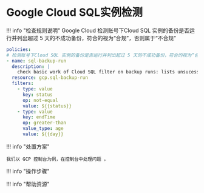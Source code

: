 # Google Cloud SQL实例检测

!!! info "检查规则说明"
    Google Cloud 检测账号下Cloud SQL 实例的备份是否运行并列出超过 5 天的不成功备份，符合的视为“合规”，否则属于“不合规”
    
  ```YAML
  policies:
  # 检测账号下Cloud SQL 实例的备份是否运行并列出超过 5 天的不成功备份，符合的视为“合规”，否则属于“不合规”
  - name: sql-backup-run
    description: |
      check basic work of Cloud SQL filter on backup runs: lists unsucessful backups older than 5 days
    resource: gcp.sql-backup-run
    filters:
      - type: value
        key: status
        op: not-equal
        value: ${{status}}
      - type: value
        key: endTime
        op: greater-than
        value_type: age
        value: ${{day}}
  ```

    
!!! info "处置方案"
    
    我们以 GCP 控制台为例，在控制台中处理问题 。



!!! info "操作步骤"





!!! info "帮助资源"
    